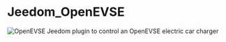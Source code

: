 # Jeedom_OpenEVSE

![OpenEVSE](https://sattaz.github.io/Jeedom_OpenEVSE/pictures/openevse_icon.png)
Jeedom plugin to control an OpenEVSE electric car charger
